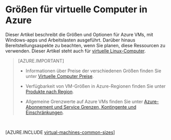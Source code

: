 <properties
 pageTitle="Windows-VM Größen | Microsoft Azure"
 description="Listet die verschiedenen Größen für Windows virtuelle Maschinen in Azure."
 services="virtual-machines-windows"
 documentationCenter=""
 authors="cynthn"
 manager="timlt"
 editor=""
 tags="azure-resource-manager,azure-service-management"/>

<tags
ms.service="virtual-machines-windows"
 ms.devlang="na"
 ms.topic="article"
 ms.tgt_pltfrm="vm-windows"
 ms.workload="infrastructure-services"
 ms.date="09/21/2016"
 ms.author="cynthn"/>

# <a name="sizes-for-virtual-machines-in-azure"></a>Größen für virtuelle Computer in Azure

Dieser Artikel beschreibt die Größen und Optionen für Azure VMs, mit Windows-apps und Arbeitslasten ausgeführt. Darüber hinaus Bereitstellungsaspekte zu beachten, wenn Sie planen, diese Ressourcen zu verwenden.  Dieser Artikel steht auch für [virtuelle Linux-Computer](virtual-machines-linux-sizes.md).

>[AZURE.IMPORTANT] 
>
>- Informationen über Preise der verschiedenen Größen finden Sie unter [Virtuelle Computer Preise](https://azure.microsoft.com/pricing/details/virtual-machines/#Windows). 
>
>- Verfügbarkeit von VM-Größen in Azure-Regionen finden Sie unter [Produkte nach Region](https://azure.microsoft.com/regions/services/).
>
>- Allgemeine Grenzwerte auf Azure VMs finden Sie unter [Azure-Abonnement und Service Grenzen, Kontingente und Einschränkungen](../azure-subscription-service-limits.md).
<br>    

[AZURE.INCLUDE [virtual-machines-common-sizes](../../includes/virtual-machines-common-sizes.md)]

